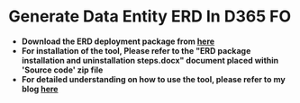 <body>
  <h1>Generate Data Entity ERD In D365 FO</h1>
  <ul>
    <li><b>Download the ERD deployment package from <a href="https://github.com/shabbiriq1985/Generate-Data-Entity-ERD-in-D365FO/releases/tag/v1.0.0">here</a></b></li>
    <li><b>For installation of the tool, Please refer to the "ERD package installation and uninstallation steps.docx" document placed within 'Source code' zip file</b></li>
    <li><b>For detailed understanding on how to use the tool, please refer to my blog <a href="https://d365simplified.blogspot.com/2022/12/a-tool-to-generate-data-entity.html">here</a></b></li>
  </ul>
</body>
